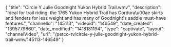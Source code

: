 {
    "title": "Circle Y Julie Goodnight Yukon Hybrid Trail.wmv",
    "description": "Ideal for trail riding, the 1765 Yukon Hybrid Trail has Cordura\u00ae skirts and fenders for less weight and has many of Goodnight's saddle must-have features.",
    "channelid": "145113",
    "videoid": "146549",
    "date_created": "1395779860",
    "date_modified": "1418181194",
    "type": "captivate",
    "layout": "channelVideo",
    "url": "\/petco-tv\/circle-y-julie-goodnight-yukon-hybrid-trail-wmv\/145113-146549"
}
